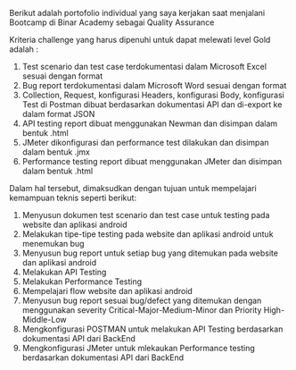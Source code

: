 Berikut adalah portofolio individual yang saya kerjakan saat menjalani Bootcamp di Binar Academy sebagai Quality Assurance

Kriteria challenge yang harus dipenuhi untuk dapat melewati level Gold adalah :
1. Test scenario dan test case terdokumentasi dalam Microsoft Excel sesuai dengan format
2. Bug report terdokumentasi dalam Microsoft Word sesuai dengan format
3. Collection, Request, konfigurasi Headers, konfigurasi Body, konfigurasi Test di Postman dibuat berdasarkan dokumentasi API dan di-export ke dalam format JSON
4. API testing report dibuat menggunakan Newman dan disimpan dalam bentuk .html 
5. JMeter dikonfigurasi dan performance test dilakukan dan disimpan dalam bentuk .jmx 
6. Performance testing report dibuat menggunakan JMeter dan disimpan dalam bentuk .html

Dalam hal tersebut, dimaksudkan dengan tujuan untuk mempelajari kemampuan teknis seperti berikut:
1. Menyusun dokumen test scenario dan test case untuk testing pada website dan aplikasi android
2. Melakukan tipe-tipe testing pada website dan aplikasi android untuk menemukan bug
3. Menyusun bug report untuk setiap bug yang ditemukan pada website dan aplikasi android
4. Melakukan API Testing
5. Melakukan Performance Testing
6. Mempelajari flow website dan aplikasi android
7. Menyusun bug report sesuai bug/defect yang ditemukan dengan menggunakan severity Critical-Major-Medium-Minor dan Priority High-Middle-Low
8. Mengkonfigurasi POSTMAN untuk melakukan API Testing berdasarkan dokumentasi API dari BackEnd
9. Mengkonfigurasi JMeter untuk mlekaukan Performance testing berdasarkan dokumentasi API dari BackEnd
